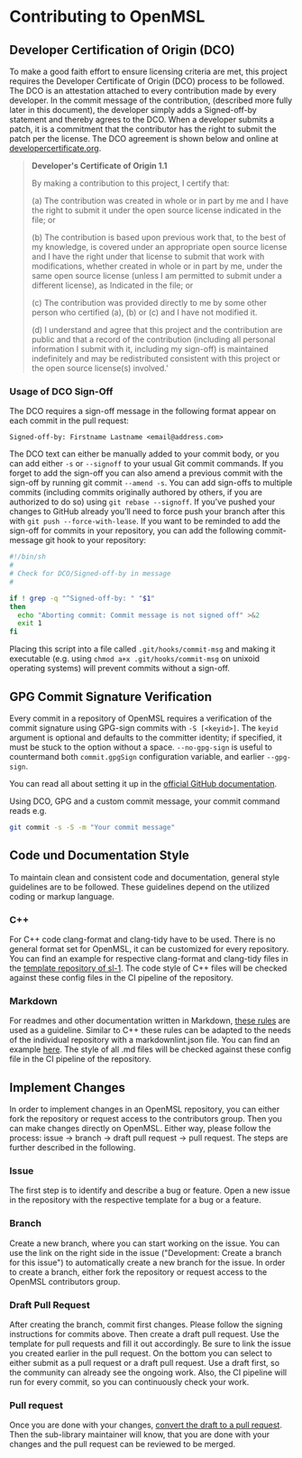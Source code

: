 # Contributing to OpenMSL

## Developer Certification of Origin (DCO)

To make a good faith effort to ensure licensing criteria are met, this project requires the Developer Certificate of Origin (DCO) process to be followed.
The DCO is an attestation attached to every contribution made by every developer.
In the commit message of the contribution, (described more fully later in this document), the developer simply adds a Signed-off-by statement and thereby agrees to the DCO.
When a developer submits a patch, it is a commitment that the contributor has the right to submit the patch per the license.
The DCO agreement is shown below and online at [developercertificate.org](https://developercertificate.org/).

> **Developer's Certificate of Origin 1.1**
>
>By making a contribution to this project, I certify that:
>
>(a) The contribution was created in whole or in part by me and I
    have the right to submit it under the open source license
    indicated in the file; or
>
>(b) The contribution is based upon previous work that, to the
    best of my knowledge, is covered under an appropriate open
    source license and I have the right under that license to
    submit that work with modifications, whether created in whole
    or in part by me, under the same open source license (unless
    I am permitted to submit under a different license), as
    Indicated in the file; or
>
>(c) The contribution was provided directly to me by some other
    person who certified (a), (b) or (c) and I have not modified
    it.
>
>(d) I understand and agree that this project and the contribution
    are public and that a record of the contribution (including
    all personal information I submit with it, including my
    sign-off) is maintained indefinitely and may be redistributed
    consistent with this project or the open source license(s)
    involved.'

### Usage of DCO Sign-Off

The DCO requires a sign-off message in the following format appear on each commit in the pull request:

`Signed-off-by: Firstname Lastname <email@address.com>`

The DCO text can either be manually added to your commit body, or you can add either `-s` or `--signoff` to your usual Git commit commands.
If you forget to add the sign-off you can also amend a previous commit with the sign-off by running git commit `--amend -s`.
You can add sign-offs to multiple commits (including commits originally authored by others, if you are authorized to do so) using `git rebase --signoff`.
If you’ve pushed your changes to GitHub already you’ll need to force push your branch after this with `git push --force-with-lease`.
If you want to be reminded to add the sign-off for commits in your repository, you can add the following commit-message git hook to your repository:

```bash
#!/bin/sh
#
# Check for DCO/Signed-off-by in message
#

if ! grep -q "^Signed-off-by: " "$1"
then
  echo "Aborting commit: Commit message is not signed off" >&2
  exit 1
fi
```

Placing this script into a file called `.git/hooks/commit-msg` and making it executable (e.g. using `chmod a+x .git/hooks/commit-msg` on unixoid operating systems) will prevent commits without a sign-off.

## GPG Commit Signature Verification

Every commit in a repository of OpenMSL requires a verification of the commit signature using GPG-sign commits with `-S [<keyid>]`.
The `keyid` argument is optional and defaults to the committer identity;
if specified, it must be stuck to the option without a space. `--no-gpg-sign` is useful to countermand both `commit.gpgSign` configuration variable, and earlier `--gpg-sign`.

You can read all about setting it up in the [official GitHub documentation](https://docs.github.com/en/authentication/managing-commit-signature-verification).

Using DCO, GPG and a custom commit message, your commit command reads e.g.

```bash
git commit -s -S -m "Your commit message"
```

## Code und Documentation Style

To maintain clean and consistent code and documentation, general style guidelines are to be followed. These guidelines depend on the utilized coding or markup language.

### C++

For C++ code clang-format and clang-tidy have to be used. There is no general format set for OpenMSL, it can be customized for every repository.
You can find an example for respective clang-format and clang-tidy files in the [template repository of sl-1](https://github.com/openMSL/sl-1-0-sensor-model-repository-template).
The code style of C++ files will be checked against these config files in the CI pipeline of the repository.

### Markdown

For readmes and other documentation written in Markdown, [these rules](https://github.com/DavidAnson/markdownlint/blob/main/doc/Rules.md) are used as a guideline.
Similar to C++ these rules can be adapted to the needs of the individual repository with a markdownlint.json file.
You can find an example [here](https://github.com/openMSL/sl-1-0-sensor-model-repository-template/blob/main/.github/workflows/markdownlint.json).
The style of all .md files will be checked against these config file in the CI pipeline of the repository.

## Implement Changes

In order to implement changes in an OpenMSL repository, you can either fork the repository or request access to the contributors group. Then you can make changes directly on OpenMSL.
Either way, please follow the process: issue -> branch -> draft pull request -> pull request.
The steps are further described in the following.

### Issue

The first step is to identify and describe a bug or feature.
Open a new issue in the repository with the respective template for a bug or a feature.

### Branch

Create a new branch, where you can start working on the issue.
You can use the link on the right side in the issue ("Development: Create a branch for this issue") to automatically create a new branch for the issue.
In order to create a branch, either fork the repository or request access to the OpenMSL contributors group.

### Draft Pull Request

After creating the branch, commit first changes.
Please follow the signing instructions for commits above.
Then create a draft pull request.
Use the template for pull requests and fill it out accordingly.
Be sure to link the issue you created earlier in the pull request.
On the bottom you can select to either submit as a pull request or a draft pull request.
Use a draft first, so the community can already see the ongoing work.
Also, the CI pipeline will run for every commit, so you can continuously check your work.

### Pull request

Once you are done with your changes, [convert the draft to a pull request](https://docs.github.com/en/pull-requests/collaborating-with-pull-requests/proposing-changes-to-your-work-with-pull-requests/changing-the-stage-of-a-pull-request).
Then the sub-library maintainer will know, that you are done with your changes and the pull request can be reviewed to be merged.
